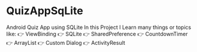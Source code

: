 # QuizAppSqLite
Android Quiz App using SQLite
In this Project I Learn many things or topics like:
👉 ViewBinding
👉 SQLite
👉 SharedPreference
👉 CountdownTimer
👉 ArrayList
👉 Custom Dialog
👉 ActivityResult
